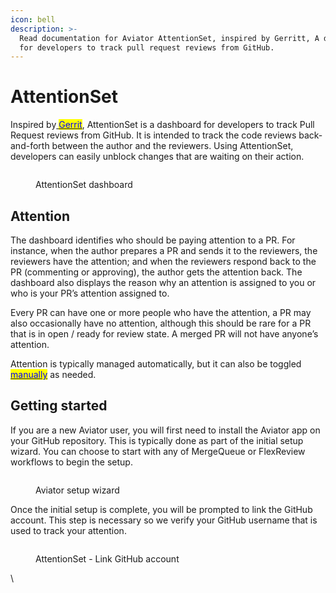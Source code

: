 ```yaml
---
icon: bell
description: >-
  Read documentation for Aviator AttentionSet, inspired by Gerritt, A dashboard
  for developers to track pull request reviews from GitHub.
---
```


# AttentionSet

Inspired by[ <mark style="color:blue;">Gerrit</mark>](https://gerrit-review.googlesource.com/Documentation/user-attention-set.html), AttentionSet is a dashboard for developers to track Pull Request reviews from GitHub. It is intended to track the code reviews back-and-forth between the author and the reviewers. Using AttentionSet, developers can easily unblock changes that are waiting on their action.

<figure><img src="../.gitbook/assets/AttentionSetattentionset (1) (1).png" alt=""><figcaption><p>AttentionSet dashboard</p></figcaption></figure>

## Attention

The dashboard identifies who should be paying attention to a PR. For instance, when the author prepares a PR and sends it to the reviewers, the reviewers have the attention; and when the reviewers respond back to the PR (commenting or approving), the author gets the attention back. The dashboard also displays the reason why an attention is assigned to you or who is your PR’s attention assigned to.

Every PR can have one or more people who have the attention, a PR may also occasionally have no attention, although this should be rare for a PR that is in open / ready for review state. A merged PR will not have anyone’s attention.

Attention is typically managed automatically, but it can also be toggled [<mark style="color:blue;">manually</mark>](manually-change-attention.md) as needed.

## Getting started

If you are a new Aviator user, you will first need to install the Aviator app on your GitHub repository. This is typically done as part of the initial setup wizard. You can choose to start with any of MergeQueue or FlexReview workflows to begin the setup.

<figure><img src="../.gitbook/assets/Screenshot 2024-03-06 at 3.44.52 PM.png" alt=""><figcaption><p>Aviator setup wizard</p></figcaption></figure>

Once the initial setup is complete, you will be prompted to link the GitHub account. This step is necessary so we verify your GitHub username that is used to track your attention.

<figure><img src="../.gitbook/assets/Screenshot 2024-03-06 at 3.45.28 PM.png" alt=""><figcaption><p>AttentionSet - Link GitHub account</p></figcaption></figure>

\
